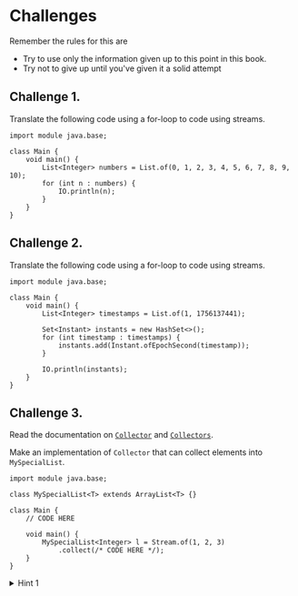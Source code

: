 # Challenges


Remember the rules for this are

- Try to use only the information given up to this point in this book.
- Try not to give up until you've given it a solid attempt

## Challenge 1.

Translate the following code using a for-loop to code using streams.

```java,editable
import module java.base;

class Main {
    void main() {
        List<Integer> numbers = List.of(0, 1, 2, 3, 4, 5, 6, 7, 8, 9, 10);
        for (int n : numbers) {
            IO.println(n);
        }
    }
}
```

## Challenge 2.

Translate the following code using a for-loop to code using streams.

```java,editable
import module java.base;

class Main {
    void main() {
        List<Integer> timestamps = List.of(1, 1756137441);

        Set<Instant> instants = new HashSet<>();
        for (int timestamp : timestamps) {
            instants.add(Instant.ofEpochSecond(timestamp));
        }

        IO.println(instants);
    }
}
```

## Challenge 3.

Read the documentation on [`Collector`](https://docs.oracle.com/en/java/javase/25/docs/api/java.base/java/util/stream/Collector.html) and [`Collectors`](https://docs.oracle.com/en/java/javase/25/docs/api/java.base/java/util/stream/Collector.html).

Make an implementation of `Collector` that can collect elements into `MySpecialList`.

```java,editable
import module java.base;

class MySpecialList<T> extends ArrayList<T> {}

class Main {
    // CODE HERE

    void main() {
        MySpecialList<Integer> l = Stream.of(1, 2, 3)
            .collect(/* CODE HERE */);
    }
}
```

<details>
    <summary> Hint 1 </summary>
    <p> Look at the `Collector.of` static methods </p>
</details>